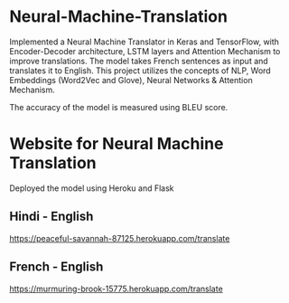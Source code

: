 # Neural-Machine-Translation

Implemented a Neural Machine Translator in Keras and TensorFlow, with Encoder-Decoder architecture, LSTM layers and Attention Mechanism to improve translations. The model takes French sentences as input and translates it to English. This project utilizes the concepts of NLP, Word Embeddings (Word2Vec and Glove), Neural Networks & Attention Mechanism.

The accuracy of the model is measured using BLEU score.

# Website for Neural Machine Translation
Deployed the model using Heroku and Flask
## Hindi - English 
https://peaceful-savannah-87125.herokuapp.com/translate
## French - English 
https://murmuring-brook-15775.herokuapp.com/translate
